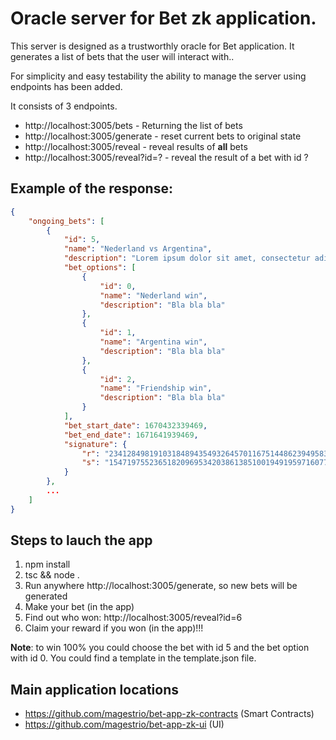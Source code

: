 # Oracle server for Bet zk application.

This server is designed as a trustworthly oracle for Bet application. It generates a list of bets that the user will interact with..

For simplicity and easy testability the ability to manage the server using endpoints has been added.

It consists of 3 endpoints.
<ul>
  <li>http://localhost:3005/bets - Returning the list of bets</li>
  <li>http://localhost:3005/generate - reset current bets to original state</li>
  <li>http://localhost:3005/reveal - reveal results of <b>all</b> bets</li>
  <li>http://localhost:3005/reveal?id=? - reveal the result of a bet with id ?</li>
</ul>

## Example of the response:
```json
{
    "ongoing_bets": [
        {
            "id": 5,
            "name": "Nederland vs Argentina",
            "description": "Lorem ipsum dolor sit amet, consectetur adipiscing elit, sed do eiusmod tempor incididunt ut labore et dolore magna aliqua. Ut enim ad minim veniam, quis nostrud exercitation ullamco laboris nisi ut aliquip ex ea commodo consequat. Duis aute irure dolor in reprehenderit in voluptate velit esse cillum dolore eu fugiat nulla pariatur. Excepteur sint occaecat cupidatat non proident, sunt in culpa qui officia deserunt mollit anim id est laborum",
            "bet_options": [
                {
                    "id": 0,
                    "name": "Nederland win",
                    "description": "Bla bla bla"
                },
                {
                    "id": 1,
                    "name": "Argentina win",
                    "description": "Bla bla bla"
                },
                {
                    "id": 2,
                    "name": "Friendship win",
                    "description": "Bla bla bla"
                }
            ],
            "bet_start_date": 1670432339469,
            "bet_end_date": 1671641939469,
            "signature": {
                "r": "23412849819103184894354932645701167514486239495838504271261008245980765234646",
                "s": "15471975523651820969534203861385100194919597160777092194943797832419565817636"
            }
        },
        ...
    ]
}
```

## Steps to lauch the app
<ol>
  <li>npm install</li>
  <li>tsc && node .</li>
  <li>Run anywhere http://localhost:3005/generate, so new bets will be generated</li>
  <li>Make your bet (in the app)</li>
  <li>Find out who won: http://localhost:3005/reveal?id=6</li>
  <li>Claim your reward if you won (in the app)!!!</li>
</ol>

<b>Note</b>: to win 100% you could choose the bet with id 5 and the bet option with id 0. You could find a template in the template.json file. 

## Main application locations
  - https://github.com/magestrio/bet-app-zk-contracts (Smart Contracts)
  - https://github.com/magestrio/bet-app-zk-ui (UI)

